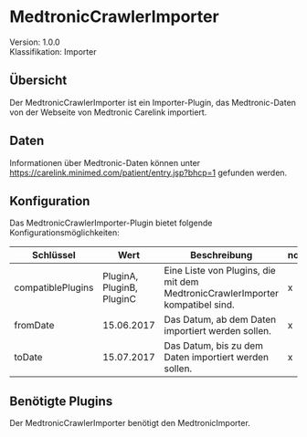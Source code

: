 # MedtronicCrawlerImporter
Version: 1.0.0  
Klassifikation: Importer

Übersicht
-----
Der MedtronicCrawlerImporter ist ein Importer-Plugin, das Medtronic-Daten von der Webseite von Medtronic Carelink importiert.

Daten
-----
Informationen über Medtronic-Daten können unter https://carelink.minimed.com/patient/entry.jsp?bhcp=1 gefunden werden.

Konfiguration
-----
Das MedtronicCrawlerImporter-Plugin bietet folgende Konfigurationsmöglichkeiten:

| Schlüssel  | Wert | Beschreibung | notwendig |
| ------------- | ------------- |  ------------- | ------------- |
| compatiblePlugins | PluginA, PluginB, PluginC | Eine Liste von Plugins, die mit dem MedtronicCrawlerImporter kompatibel sind. | x
| fromDate | 15.06.2017 | Das Datum, ab dem Daten importiert werden sollen. | x
| toDate | 15.07.2017 | Das Datum, bis zu dem Daten importiert werden sollen. | x

Benötigte Plugins
-----
Der MedtronicCrawlerImporter benötigt den MedtronicImporter.